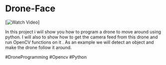# Drone-Face


[![Watch Video](https://p7.hiclipart.com/preview/975/687/617/mavic-pro-dji-zoom-lens-camera-gimbal-drones.jpg)]

In this project i wiil show you how to program a drone to move around using python. I will also to show how to get the camera feed from this drone and run OpenCV functions on it . As an example we will detect an object and make the drone follow it around.

#DroneProgramming #Opencv #Python
